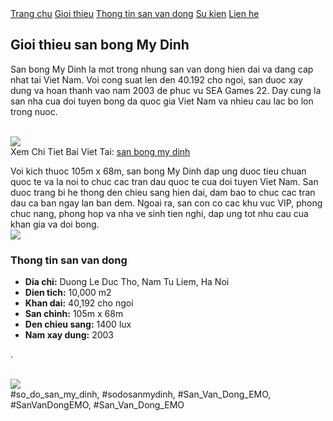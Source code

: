 <nav>
<a href="#">Trang chu</a>
<a href="#">Gioi thieu</a>
<a href="#">Thong tin san van dong</a>
<a href="#">Su kien</a>
<a href="#">Lien he</a>
</nav><div class="container">
<div class="content">
<h2>Gioi thieu san bong My Dinh</h2>

<p>San bong My Dinh la mot trong nhung san van dong hien dai va dang cap nhat tai Viet Nam. Voi cong suat len den 40.192 cho ngoi, san duoc xay dung va hoan thanh vao nam 2003 de phuc vu SEA Games 22. Day cung la san nha cua doi tuyen bong da quoc gia Viet Nam va nhieu cau lac bo lon trong nuoc.</p><br><img src="https://sanbongdepemo.com/wp-content/uploads/2024/12/2.png"></br>
Xem Chi Tiet Bai Viet Tai: <a href="https://sanbongdepemo.com/san-van-dong-quoc-gia-my-dinh/">san bong my dinh</a>
<p>Voi kich thuoc 105m x 68m, san bong My Dinh dap ung duoc tieu chuan quoc te va la noi to chuc cac tran dau quoc te cua doi tuyen Viet Nam. San duoc trang bi he thong den chieu sang hien dai, dam bao to chuc cac tran dau ca ban ngay lan ban dem. Ngoai ra, san con co cac khu vuc VIP, phong chuc nang, phong hop va nha ve sinh tien nghi, dap ung tot nhu cau cua khan gia va doi bong.<br><img src="https://sanbongdepemo.com/wp-content/uploads/2024/12/san-van-dong-phu-tho.png"></br>
</div>
<div class="sidebar">
<h3>Thong tin san van dong</h3>
<ul>
<li><strong>Dia chi:</strong> Duong Le Duc Tho, Nam Tu Liem, Ha Noi</li>
<li><strong>Dien tich:</strong> 10,000 m2</li>
<li><strong>Khan dai:</strong> 40,192 cho ngoi</li>
<li><strong>San chinh:</strong> 105m x 68m</li>
<li><strong>Den chieu sang:</strong> 1400 lux</li>
<li><strong>Nam xay dung:</strong> 2003</li>
</ul>
</div>
</div><p>.</p><br><img src="https://sanbongdepemo.com/wp-content/uploads/2024/12/2.png"></br>
#so_do_san_my_dinh, #sodosanmydinh, #San_Van_Dong_EMO, #SanVanDongEMO, #San_Van_Dong_EMO
